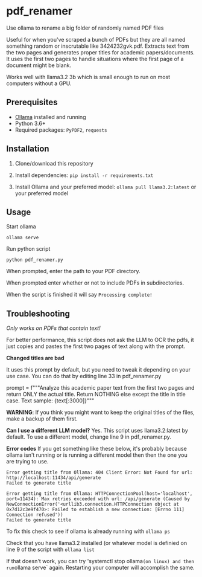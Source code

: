# pdf_renamer
Use ollama to rename a big folder of randomly named PDF files 

Useful for when you've scraped a bunch of PDFs but they are all named something random or inscrutable like 3424232gvk.pdf. Extracts text from the two pages and generates proper titles for academic papers/documents. It uses the first two pages to handle situations where the first page of a document might be blank. 

Works well with llama3.2 3b which is small enough to run on most computers without a GPU. 

## Prerequisites
- [Ollama](https://ollama.ai/) installed and running
- Python 3.6+
- Required packages: `PyPDF2`, `requests`

## Installation
1. Clone/download this repository
2. Install dependencies:
```pip install -r requirements.txt```

4. Install Ollama and your preferred model:
``` ollama pull llama3.2:latest ``` or your preferred model

## Usage

Start ollama

```ollama serve```

Run python script

```
python pdf_renamer.py
```

When prompted, enter the path to your PDF directory.

When prompted enter whether or not to include PDFs in subdirectories. 

When the script is finished it will say ```Processing complete!```

## Troubleshooting
*Only works on PDFs that contain text!*

For better performance, this script does not ask the LLM to OCR the pdfs, it just copies and pastes the first two pages of text along with the prompt. 

**Changed titles are bad**

It uses this prompt by default, but you need to tweak it depending on your use case. You can do that by editing line 33 in pdf_renamer.py

 prompt = f"""Analyze this academic paper text from the first two pages and return ONLY the actual title. 
    Return NOTHING else except the title in title case. 
    Text sample: {text[:3000]}"""
    
**WARNING**: If you think you might want to keep the original titles of the files, make a backup of them first. 
    
**Can I use a different LLM model?**
  Yes. This script uses llama3.2:latest by default. To use a different model, change line 9 in  pdf_renamer.py. 

**Error codes**
If you get something like these below, it's probably because ollama isn't running or is running a different model then then the one you are trying to use. 


```
Error getting title from Ollama: 404 Client Error: Not Found for url: http://localhost:11434/api/generate
Failed to generate title
```


```
Error getting title from Ollama: HTTPConnectionPool(host='localhost', port=11434): Max retries exceeded with url: /api/generate (Caused by NewConnectionError('<urllib3.connection.HTTPConnection object at 0x7d12c3e9f470>: Failed to establish a new connection: [Errno 111] Connection refused'))
Failed to generate title
```

To fix this check to see if ollama is already running with
```ollama ps```

Check that you have llama3.2 installed (or whatever model is definied on line 9 of the script with ```ollama list```

If that doesn't work, you can try 'systemctl stop ollama` (on linux) and then run `ollama serve` again. Restarting your computer will accomplish the same. 


